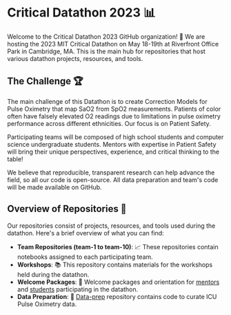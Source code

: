 # Critical Datathon 2023 :bar_chart:

Welcome to the Critical Datathon 2023 GitHub organization! :tada: We are hosting the 2023 MIT Critical Datathon on May 18-19th at Riverfront Office Park in Cambridge, MA. This is the main hub for repositories that host various datathon projects, resources, and tools.

## The Challenge :trophy:

The main challenge of this Datathon is to create Correction Models for Pulse Oximetry that map SaO2 from SpO2 measurements. Patients of color often have falsely elevated O2 readings due to limitations in pulse oximetry performance across different ethnicities. Our focus is on Patient Safety.

Participating teams will be composed of high school students and computer science undergraduate students. Mentors with expertise in Patient Safety will bring their unique perspectives, experience, and critical thinking to the table!

We believe that reproducible, transparent research can help advance the field, so all our code is open-source. All data preparation and team's code will be made available on GitHub.

## Overview of Repositories :file_folder:

Our repositories consist of projects, resources, and tools used during the datathon. Here's a brief overview of what you can find:

- **Team Repositories (team-1 to team-10)**: :chart_with_upwards_trend: These repositories contain notebooks assigned to each participating team.
- **Workshops**: :books: This repository contains materials for the workshops held during the datathon.
- **Welcome Packages**: :gift: Welcome packages and orientation for [mentors](https://github.com/CriticalDatathon/welcome-mentors) and [students](https://github.com/CriticalDatathon/welcome-students) participating in the datathon.
- **Data Preparation**: :wrench: [Data-prep](https://github.com/CriticalDatathon/data-prep) repository contains code to curate ICU Pulse Oximetry data.
